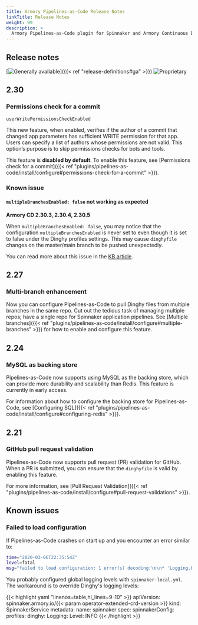 ```yaml
---
title: Armory Pipelines-as-Code Release Notes
linkTitle: Release Notes
weight: 99
description: >
  Armory Pipelines-as-Code plugin for Spinnaker and Armory Continuous Deployment release notes.
---
```


## Release notes

[![Generally available](/images/ga.svg)]({{< ref "release-definitions#ga" >}}) ![Proprietary](/images/proprietary.svg)

## 2.30

### Permissions check for a commit

`userWritePermissionsCheckEnabled`

This new feature, when enabled, verifies if the author of a commit that changed app parameters has sufficient WRITE permission for that app. Users can specify a list of authors whose permissions are not valid. This option’s purpose is to skip permissions checks for bots and tools.

This feature is **disabled by default**. To enable this feature, see [Permissions check for a commit]({{< ref "plugins/pipelines-as-code/install/configure#permissions-check-for-a-commit" >}}).

### Known issue

#### `multipleBranchesEnabled: false` not working as expected

**Armory CD 2.30.3, 2.30.4, 2.30.5**

When `multipleBranchesEnabled: false`, you may notice that the configuration `multipleBranchesEnabled` is never set to  even though it is set to false under the Dinghy profiles settings. This may cause `dinghyfile` changes on the master/main branch to be pushed unexpectedly. 

You can read more about this issue in the [KB article](https://support.armory.io/support?id=kb_article_view&sysparm_article=KB0010817).


## 2.27

### Multi-branch enhancement

Now you can configure Pipelines-as-Code to pull Dinghy files from multiple branches in the same repo. Cut out the tedious task of managing multiple repos; have a single repo for Spinnaker application pipelines. See [Multiple branches]({{< ref "plugins/pipelines-as-code/install/configure#multiple-branches" >}}) for how to enable and configure this feature.

## 2.24

### MySQL as backing store

Pipelines-as-Code now supports using MySQL as the backing store, which can provide more durability and scalability than Redis. This feature is currently in early access.

For information about how to configure the backing store for Pipelines-as-Code, see [Configuring SQL]({{< ref "plugins/pipelines-as-code/install/configure#configuring-redis" >}}).

## 2.21

### GitHub pull request validation

Pipelines-as-Code now supports pull request (PR) validation for GitHub. When a PR is submitted, you can ensure that the `dinghyfile` is valid by enabling this feature.

For more information, see [Pull Request Validation]({{< ref "plugins/pipelines-as-code/install/configure#pull-request-validations" >}}).

## Known issues

### Failed to load configuration

If Pipelines-as-Code crashes on start up and you encounter an error similar to:

```bash
time="2020-03-06T22:35:54Z"
level=fatal
msg="failed to load configuration: 1 error(s) decoding:\n\n* 'Logging.Level' expected type 'string', got unconvertible type 'map[string]interface {}'"
```

You probably configured global logging levels with `spinnaker-local.yml`. The workaround is to override Dinghy's logging levels:

{{< highlight yaml "linenos=table,hl_lines=9-10" >}}
apiVersion: spinnaker.armory.io/{{< param operator-extended-crd-version >}}
kind: SpinnakerService
metadata:
  name: spinnaker
spec:
  spinnakerConfig:
    profiles:
      dinghy:
        Logging:
          Level: INFO
{{< /highlight >}}
